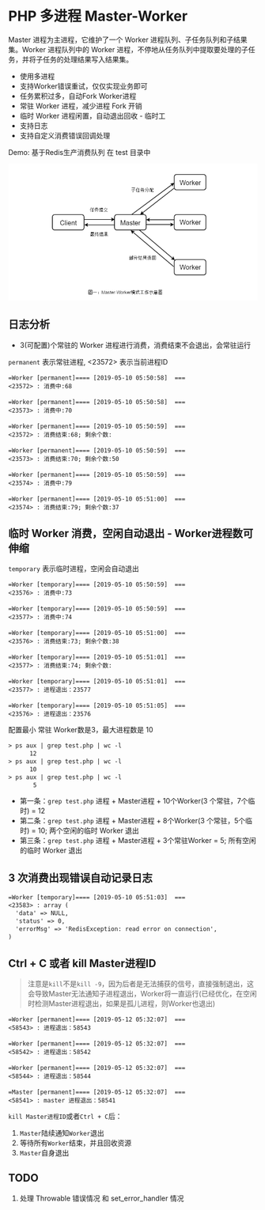 # PHP 多进程 Master-Worker

Master 进程为主进程，它维护了一个 Worker 进程队列、子任务队列和子结果集。Worker 进程队列中的 Worker 进程，不停地从任务队列中提取要处理的子任务，并将子任务的处理结果写入结果集。

- 使用多进程
- 支持Worker错误重试，仅仅实现业务即可
- 任务累积过多，自动Fork Worker进程
- 常驻 Worker 进程，减少进程 Fork 开销
- 临时 Worker 进程闲置，自动退出回收 - 临时工
- 支持日志
- 支持自定义消费错误回调处理

Demo: 基于Redis生产消费队列 在 test 目录中

![PHP](./docs/master-worker.png)

## 日志分析

- 3(可配置)个常驻的 Worker 进程进行消费，消费结束不会退出，会常驻运行

`permanent` 表示常驻进程, <23572> 表示当前进程ID

```
=Worker [permanent]==== [2019-05-10 05:50:58]  ===
<23572> : 消费中:68

=Worker [permanent]==== [2019-05-10 05:50:58]  ===
<23573> : 消费中:70

=Worker [permanent]==== [2019-05-10 05:50:59]  ===
<23572> : 消费结束:68; 剩余个数:

=Worker [permanent]==== [2019-05-10 05:50:59]  ===
<23573> : 消费结束:70; 剩余个数:50

=Worker [permanent]==== [2019-05-10 05:50:59]  ===
<23574> : 消费中:79

=Worker [permanent]==== [2019-05-10 05:51:00]  ===
<23574> : 消费结束:79; 剩余个数:37
```

## 临时 Worker 消费，空闲自动退出 - Worker进程数可伸缩

`temporary` 表示临时进程，空闲会自动退出

```
=Worker [temporary]==== [2019-05-10 05:50:59]  ===
<23576> : 消费中:73

=Worker [temporary]==== [2019-05-10 05:50:59]  ===
<23577> : 消费中:74

=Worker [temporary]==== [2019-05-10 05:51:00]  ===
<23576> : 消费结束:73; 剩余个数:38

=Worker [temporary]==== [2019-05-10 05:51:01]  ===
<23577> : 消费结束:74; 剩余个数:

=Worker [temporary]==== [2019-05-10 05:51:01]  ===
<23577> : 进程退出：23577

=Worker [temporary]==== [2019-05-10 05:51:05]  ===
<23576> : 进程退出：23576
```

配置最小 常驻 Worker数是3，最大进程数是 10

```
> ps aux | grep test.php | wc -l
      12
> ps aux | grep test.php | wc -l
      10
> ps aux | grep test.php | wc -l
       5
```

- 第一条：`grep test.php` 进程 + Master进程 + 10个Worker(3 个常驻，7个临时) = 12
- 第二条：`grep test.php` 进程 + Master进程 + 8个Worker(3 个常驻，5个临时) = 10; 两个空闲的临时 Worker 退出
- 第三条：`grep test.php` 进程 + Master进程 + 3个常驻Worker = 5; 所有空闲的临时 Worker 退出

## 3 次消费出现错误自动记录日志

```
=Worker [temporary]==== [2019-05-10 05:51:03]  ===
<23583> : array (
  'data' => NULL,
  'status' => 0,
  'errorMsg' => 'RedisException: read error on connection',
)
```

## Ctrl + C 或者 kill Master进程ID

> 注意是`kill`不是`kill -9`，因为后者是无法捕获的信号，直接强制退出，这会导致Master无法通知子进程退出，Worker将一直运行(已经优化，在空闲时检测Master进程退出，如果是孤儿进程，则Worker也退出)

```
=Worker [permanent]==== [2019-05-12 05:32:07]  ===
<58543> : 进程退出：58543

=Worker [permanent]==== [2019-05-12 05:32:07]  ===
<58542> : 进程退出：58542

=Worker [permanent]==== [2019-05-12 05:32:07]  ===
<58544> : 进程退出：58544

=Master [permanent]==== [2019-05-12 05:32:07]  ===
<58541> : master 进程退出：58541
```

`kill Master进程ID`或者`Ctrl + C`后：

1. `Master`陆续通知`Worker`退出
2. 等待所有`Worker`结束，并且回收资源
3. `Master`自身退出

## TODO

1. 处理 Throwable 错误情况 和 set_error_handler 情况